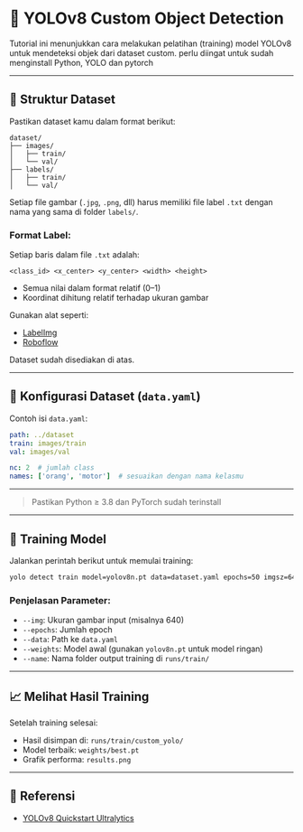 # 🦾 YOLOv8 Custom Object Detection

Tutorial ini menunjukkan cara melakukan pelatihan (training) model YOLOv8 untuk mendeteksi objek dari dataset custom. perlu diingat untuk sudah menginstall Python, YOLO dan pytorch

---

## 📁 Struktur Dataset

Pastikan dataset kamu dalam format berikut:

```
dataset/
├── images/
│   ├── train/
│   └── val/
├── labels/
│   ├── train/
│   └── val/
```

Setiap file gambar (`.jpg`, `.png`, dll) harus memiliki file label `.txt` dengan nama yang sama di folder `labels/`.

### Format Label:
Setiap baris dalam file `.txt` adalah:
```
<class_id> <x_center> <y_center> <width> <height>
```
- Semua nilai dalam format relatif (0–1)
- Koordinat dihitung relatif terhadap ukuran gambar

Gunakan alat seperti:
- [LabelImg](https://github.com/tzutalin/labelImg)
- [Roboflow](https://roboflow.com)

Dataset sudah disediakan di atas.

---

## 📝 Konfigurasi Dataset (`data.yaml`)

Contoh isi `data.yaml`:

```yaml
path: ../dataset
train: images/train
val: images/val

nc: 2  # jumlah class
names: ['orang', 'motor']  # sesuaikan dengan nama kelasmu
```

---

> Pastikan Python ≥ 3.8 dan PyTorch sudah terinstall

---

## 🚀 Training Model

Jalankan perintah berikut untuk memulai training:

```bash
yolo detect train model=yolov8n.pt data=dataset.yaml epochs=50 imgsz=640
```

### Penjelasan Parameter:
- `--img`: Ukuran gambar input (misalnya 640)
- `--epochs`: Jumlah epoch
- `--data`: Path ke `data.yaml`
- `--weights`: Model awal (gunakan `yolov8n.pt` untuk model ringan)
- `--name`: Nama folder output training di `runs/train/`

---

## 📈 Melihat Hasil Training

Setelah training selesai:
- Hasil disimpan di: `runs/train/custom_yolo/`
- Model terbaik: `weights/best.pt`
- Grafik performa: `results.png`

---



## 🔗 Referensi

- [YOLOv8 Quickstart Ultralytics]([https://github.com/ultralytics/yolov5](https://docs.ultralytics.com/quickstart/))
